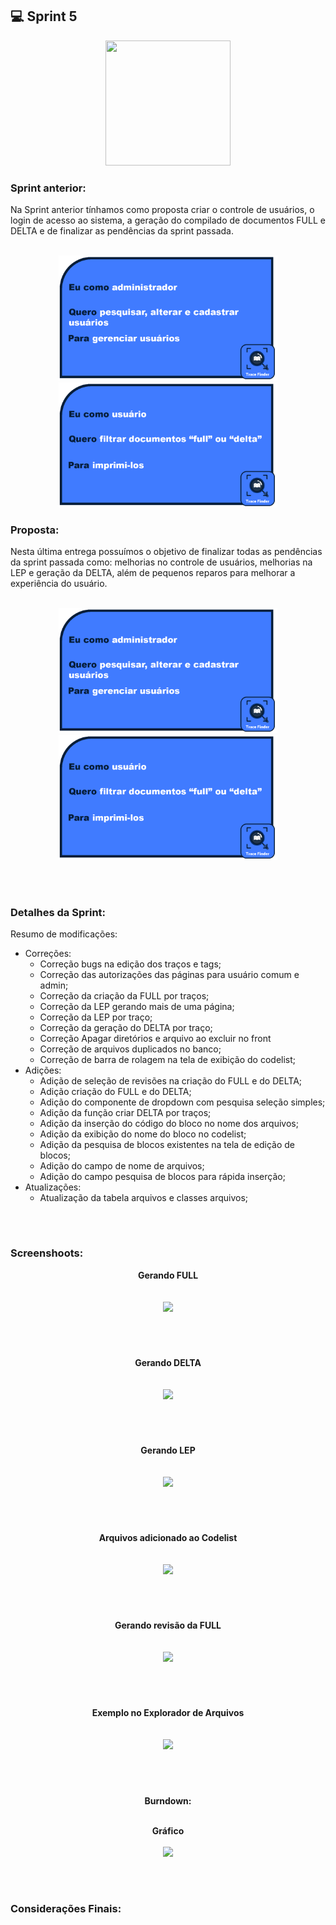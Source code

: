 ## 💻 Sprint 5

<p align="center"> <img src="https://user-images.githubusercontent.com/18652465/111547833-88631a00-8758-11eb-863c-ccf1e6e93f39.png" height=200 width=200> </p>

### Sprint anterior:
Na Sprint anterior tínhamos como proposta criar o controle de usuários, o login de acesso ao sistema, a geração do compilado de documentos FULL e DELTA e de finalizar as pendências da sprint passada.
</br><p align=center> 
</br><img src="https://github.com/MaXximiles/API-3SEM/blob/main/Documenta%C3%A7%C3%A3o/User%20Story%20Cards/StoryCard2.png?raw=true" width=350 height=200>
<img src="https://github.com/MaXximiles/API-3SEM/blob/main/Documenta%C3%A7%C3%A3o/User%20Story%20Cards/StoryCard4.png?raw=true" width=350 height=200>

### Proposta:
Nesta última entrega possuímos o objetivo de finalizar todas as pendências da sprint passada como: melhorias no controle de usuários, melhorias na LEP e geração da DELTA, além de pequenos reparos para melhorar a experiência do usuário.
</br><p align=center> 
</br><img src="https://github.com/MaXximiles/API-3SEM/blob/main/Documenta%C3%A7%C3%A3o/User%20Story%20Cards/StoryCard2.png?raw=true" width=350 height=200>
<img src="https://github.com/MaXximiles/API-3SEM/blob/main/Documenta%C3%A7%C3%A3o/User%20Story%20Cards/StoryCard4.png?raw=true" width=350 height=200>

</p></br><h1></h1>


### Detalhes da Sprint:
Resumo de modificações:
- Correções:
  - Correção bugs na edição dos traços e tags;
  - Correção das autorizações das páginas para usuário comum e admin;
  - Correção da criação da FULL por traços;
  - Correção da LEP gerando mais de uma página;
  - Correção da LEP por traço;
  - Correção da geração do DELTA por traço;
  - Correção  Apagar  diretórios e arquivo ao excluir no front 
  - Correção de arquivos duplicados no banco;
  - Correção de barra de rolagem na tela de exibição do codelist;
- Adições:
  - Adição de seleção de revisões na criação do FULL e do DELTA;
  - Adição criação do FULL e do DELTA;
  - Adição do componente de dropdown com pesquisa seleção simples;
  - Adição da função criar DELTA por traços;
  - Adição da inserção do código do bloco no nome dos arquivos;
  - Adição da exibição do nome do bloco no codelist;
  - Adição da pesquisa de blocos existentes na tela de edição de blocos;
  - Adição do campo de nome de arquivos;
  - Adição do campo pesquisa de blocos para rápida inserção;
- Atualizações:
  - Atualização da tabela arquivos e classes arquivos;

</p></br><h1></h1>

### Screenshoots:
<p align=center>
<b>Gerando FULL</br></br></br>
<img src=https://user-images.githubusercontent.com/68132461/121760555-c4acd900-cb01-11eb-8c15-963bf0b66b7b.png></br>
</p></br><h1></h1>

<p align=center>
<b>Gerando DELTA</br></br></br>
<img src=https://user-images.githubusercontent.com/68132461/121760565-d2625e80-cb01-11eb-9604-b161889d2aab.png></br>
</p></br><h1></h1>

<p align=center>
<b>Gerando LEP</br></br></br>
<img src=https://user-images.githubusercontent.com/68132461/123144988-b086a700-d432-11eb-8050-63a8e6daaf29.png></br>
</p></br><h1></h1>

<p align=center>
<b>Arquivos adicionado ao Codelist</br></br></br>
<img src=https://user-images.githubusercontent.com/68132461/123145337-1d01a600-d433-11eb-9a78-4dd6eae83a47.png></br>
</p></br><h1></h1>

<p align=center>
<b>Gerando revisão da FULL</br></br></br>
<img src=https://user-images.githubusercontent.com/68132461/123148658-e037ae00-d436-11eb-8684-9b008949aeed.png></br>
</p></br><h1></h1>

<p align=center>
<b>Exemplo no Explorador de Arquivos</br></br></br>
<img src=https://user-images.githubusercontent.com/68132461/123145153-e9268080-d432-11eb-9e52-29c6e2d1f136.png></br>
</p></br><h1></h1>


<p align=center>
Burndown:</p>
<p align=center>
</br><b>Gráfico</b></br></br>
<img src=https://user-images.githubusercontent.com/68132461/123179087-fe190900-d45e-11eb-814e-e86a8f481bdc.png></br>
</p></br><h1></h1>

### Considerações Finais:

